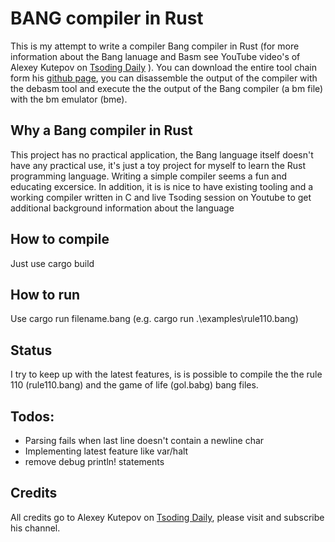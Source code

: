 # BANG compiler in Rust

This is my attempt to write a compiler Bang compiler in Rust (for more information about the Bang lanuage and Basm see YouTube video's of Alexey Kutepov on [Tsoding Daily](https://www.youtube.com/channel/UCrqM0Ym_NbK1fqeQG2VIohg) ).
You can download the entire tool chain form his [github page](https://github.com/tsoding/bm), you can disassemble the output of the compiler with the debasm tool and execute the the output of the Bang compiler (a bm file) with the bm emulator (bme).


## Why a Bang compiler in Rust
This project has no practical application, the Bang language itself doesn't have any practical use, it's just a toy project for myself to learn the Rust programming language. Writing a simple compiler seems a fun and educating excersice. 
In addition, it is is nice to have existing tooling and a working compiler written in C and live Tsoding session on Youtube to get additional background information about the language


## How to compile
Just use cargo build

## How to run
Use cargo run filename.bang (e.g. cargo run .\examples\rule110.bang)


## Status
I try to keep up with the latest features, is is possible to compile the the rule 110 (rule110.bang) and the game of life (gol.babg) bang files.

## Todos:
* Parsing fails when last line doesn't contain a newline char
* Implementing latest feature like var/halt 
* remove debug println! statements

## Credits
All credits go to Alexey Kutepov on [Tsoding Daily](https://www.youtube.com/channel/UCrqM0Ym_NbK1fqeQG2VIohg), please visit and subscribe his channel.





